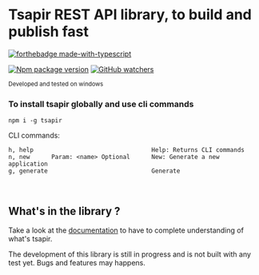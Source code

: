 # Tsapir REST API library, to build and publish fast

[![forthebadge made-with-typescript](http://ForTheBadge.com/images/badges/made-with-typescript.svg)](https://www.typescriptlang.org/)

[![Npm package version](https://badgen.net/npm/v/tsapir)](https://npmjs.com/package/tsapir)
[![GitHub watchers](https://badgen.net/github/watchers/prommotion/tsapir/)](https://github.com/ProMmotion/tsapir/watchers)

<small>Developed and tested on windows</small>

### To install tsapir globally and use cli commands

```
npm i -g tsapir
```

CLI commands:

```
h, help                                 Help: Returns CLI commands
n, new      Param: <name> Optional      New: Generate a new application
g, generate                             Generate
```

<br/>

## What's in the library ?

Take a look at the [documentation](https://prommotion.github.io/tsapir/) to have to complete understanding of what's tsapir.

The development of this library is still in progress and is not built with any test yet. Bugs and features may happens.
